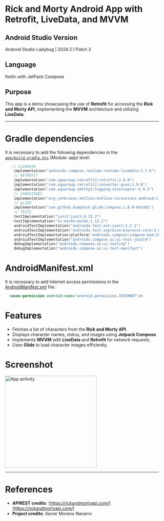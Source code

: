 # Rick and Morty Android App with Retrofit, LiveData, and MVVM

## Android Studio Version
Android Studio Ladybug | 2024.2.1 Patch 2

## Language
Kotlin with JetPack Compose

## Purpose
This app is a demo showcasing the use of **Retrofit** for accessing the **Rick and Morty API**, implementing the **MVVM** architecture and utilizing **LiveData**.

---

# Gradle dependencies
It is necessary to add the following dependencies in the [`app/build.gradle.kts`](app/build.gradle.kts) (Module :app) level:

```kotlin
   // LIVEDATA
    implementation("androidx.compose.runtime:runtime-livedata:1.7.5")
    // RETROFIT
    implementation("com.squareup.retrofit2:retrofit:2.9.0")
    implementation("com.squareup.retrofit2:converter-gson:2.9.0")
    implementation("com.squareup.okhttp3:logging-interceptor:4.9.3")
    // COROUTINES
    implementation("org.jetbrains.kotlinx:kotlinx-coroutines-android:1.7.3")
    // GLIDE
    implementation("com.github.bumptech.glide:compose:1.0.0-beta01")
    // TESTS
    testImplementation("junit:junit:4.13.2")
    testImplementation("io.mockk:mockk:1.12.2")
    androidTestImplementation("androidx.test.ext:junit:1.2.1")
    androidTestImplementation("androidx.test.espresso:espresso-core:3.6.1")
    androidTestImplementation(platform("androidx.compose:compose-bom:2024.10.01"))
    androidTestImplementation("androidx.compose.ui:ui-test-junit4")
    debugImplementation("androidx.compose.ui:ui-tooling")
    debugImplementation("androidx.compose.ui:ui-test-manifest")
```

# AndroidManifest.xml
It is necessary to add Internet access permissions in the [AndroidManifest.xml](app/src/main/AndroidManifest.xml) file:

```xml
  <uses-permission android:name="android.permission.INTERNET"/>
```

# Features
- Fetches a list of characters from the **Rick and Morty API**.
- Displays character names, status, and images using **Jetpack Compose**.
- Implements **MVVM** with **LiveData** and **Retrofit** for network requests.
- Uses **Glide** to load character images efficiently.

# Screenshot
<img src="app/src/main/res/drawable/screenshot_rick_morty.png" alt="App activity" width="300"/>

---
# References
- **APIREST credits**: [https://rickandmortyapi.com/](https://rickandmortyapi.com/)
- **Project credits**: Xavier Moreno Navarro
